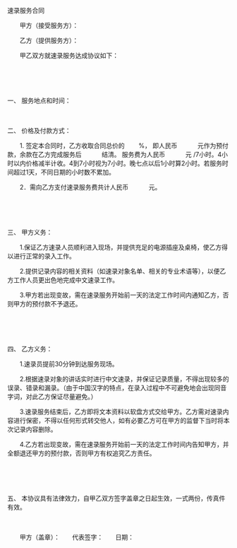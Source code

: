 



速录服务合同



 

　　甲方（接受服务方）：

　　乙方（提供服务方）：　　

　　甲乙双方就速录服务达成协议如下：

　　

　　

一、
服务地点和时间：

　　

二、
价格及付款方式：

　　1. 签定本合同时，乙方收取合同总价的　　 %， 即人民币　　　 元作为预付款，余款在乙方完成服务后　　　 结清。 服务费为人民币　 　　元 /7小时。4小时以内价格减半计收。4到7小时视为7小时。晚七点以后1小时算2小时。若服务时间超过1天，不同日期的小时数不累加。

　　2．需向乙方支付速录服务费共计人民币　 　　元。

　　

　　

三、
甲方义务：

　　1.保证乙方速录人员顺利进入现场，并提供充足的电源插座及桌椅，使乙方得以进行正常的录入工作。

　　2.提供记录内容的相关资料（如速录对象名单、相关的专业术语等），以便乙方工作人员更出色地完成中文速录工作。

　　3.甲方若出现变故，需在速录服务开始前一天的法定工作时间内通知乙方，否则甲方的预付款不予退还。

　　

　　

四、
乙方义务：

　　1.速录员提前30分钟到达服务现场。

　　2.根据速录对象的讲话实时进行中文速录，并保证记录质量，不得出现较多的误录、错录和漏录。（由于中国汉字的特点，在录入过程中不可避免地会出现同音字词，对此乙方保证尽量避免。）

　　3.速录服务结束后，乙方即将文本资料以软盘方式交给甲方。乙方需对速录内容进行保密，不得以任何形式转交他人，如有必要乙方可在甲方的监督下当时将本次记录内容删除。

　　4.乙方若出现变故，需在速录服务开始前一天的法定工作时间内告知甲方，并全额退还甲方的预付款，否则甲方有权追究乙方责任。

　　

　　

五、
本协议具有法律效力，自甲乙双方签字盖章之日起生效，一式两份，传真件有效。

　　


 　　甲方（盖章）：　　代表签字：　　日期：
 
　　



　　